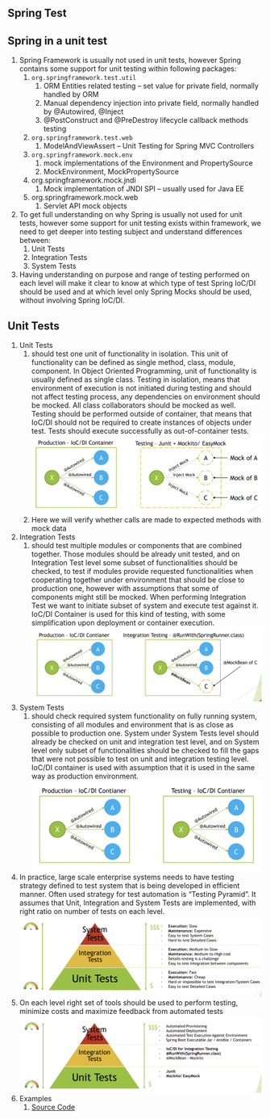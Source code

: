 Spring Test
----------

Spring in a unit test
---------------
1. Spring Framework is usually not used in unit tests, however Spring contains some support for unit testing within following packages:
   1. `org.springframework.test.util`
      1. ORM Entities related testing – set value for private field, normally handled by ORM
      2. Manual dependency injection into private field, normally handled by @Autowired,
         @Inject
      3. @PostConstruct and @PreDestroy lifecycle callback methods testing
   2. `org.springframework.test.web`
      1. ModelAndViewAssert – Unit Testing for Spring MVC Controllers
   3. `org.springframework.mock.env`
      1. mock implementations of the Environment and PropertySource
      2. MockEnvironment, MockPropertySource
   4. org.springframework.mock.jndi
      1. Mock implementation of JNDI SPI – usually used for Java EE
   5. org.springframework.mock.web
      1. Servlet API mock objects
2. To get full understanding on why Spring is usually not used for unit tests,
   however some support for unit testing exists within framework, we need
   to get deeper into testing subject and understand differences between:
   1. Unit Tests
   2. Integration Tests
   3. System Tests
3. Having understanding on purpose and range of testing performed on each
   level will make it clear to know at which type of test Spring IoC/DI
   should be used and at which level only Spring Mocks should be used,
   without involving Spring IoC/DI.


Unit Tests
--------
1. Unit Tests 
   1. should test one unit of functionality in isolation. This unit of functionality can
      be defined as single method, class, module, component. In Object Oriented
      Programming, unit of functionality is usually defined as single class. Testing in isolation,
      means that environment of execution is not initiated during testing and should not affect
      testing process, any dependencies on environment should be mocked. All class
      collaborators should be mocked as well. Testing should be performed outside of
      container, that means that IoC/DI should not be required to create instances of objects
      under test. Tests should execute successfully as out-of-container tests.
       ![img.png](img.png)
   2. Here we will verify whether calls are made to expected methods with mock data
2. Integration Tests 
   1. should test multiple modules or components that are combined
      together. Those modules should be already unit tested, and on Integration Test level some
      subset of functionalities should be checked, to test if modules provide requested
      functionalities when cooperating together under environment that should be close to
      production one, however with assumptions that some of components might still be
      mocked. When performing Integration Test we want to initiate subset of system and
      execute test against it. IoC/DI Container is used for this kind of testing, with some
      simplification upon deployment or container execution.
      ![img_1.png](img_1.png)
3. System Tests
   1. should check required system functionality on fully running system, consisting
      of all modules and environment that is as close as possible to production one. System
      under System Tests level should already be checked on unit and integration test level, and
      on System level only subset of functionalities should be checked to fill the gaps that were
      not possible to test on unit and integration testing level. IoC/DI container is used with
      assumption that it is used in the same way as production environment.
       ![img_2.png](img_2.png)
4. In practice, large scale enterprise systems needs to have testing strategy defined to test
   system that is being developed in efficient manner. Often used strategy for test automation
   is “Testing Pyramid”. It assumes that Unit, Integration and System Tests are implemented,
   with right ratio on number of tests on each level.
    ![img_3.png](img_3.png)
5. On each level right set of tools should be used to perform testing, minimize costs and
   maximize feedback from automated tests
   ![img_4.png](img_4.png)
6. Examples
   1. [Source Code](SpringUnitTestProblem/src/test/java/com/raghu/spring/test)

